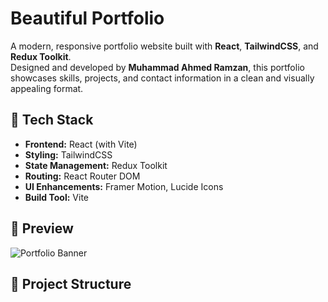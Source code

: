 # Beautiful Portfolio

A modern, responsive portfolio website built with **React**, **TailwindCSS**, and **Redux Toolkit**.  
Designed and developed by **Muhammad Ahmed Ramzan**, this portfolio showcases skills, projects, and contact information in a clean and visually appealing format.

## 🚀 Tech Stack

- **Frontend:** React (with Vite)
- **Styling:** TailwindCSS
- **State Management:** Redux Toolkit
- **Routing:** React Router DOM
- **UI Enhancements:** Framer Motion, Lucide Icons
- **Build Tool:** Vite

## 📸 Preview

![Portfolio Banner](./project3.png)

## 📁 Project Structure


